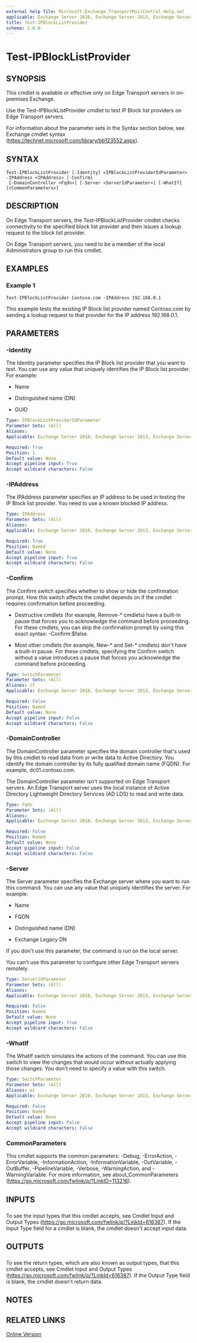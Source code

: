 ```yaml
---
external help file: Microsoft.Exchange.TransportMailControl-Help.xml
applicable: Exchange Server 2010, Exchange Server 2013, Exchange Server 2016
title: Test-IPBlockListProvider
schema: 2.0.0
---
```


# Test-IPBlockListProvider

## SYNOPSIS
This cmdlet is available or effective only on Edge Transport servers in on-premises Exchange.

Use the Test-IPBlockListProvider cmdlet to test IP Block list providers on Edge Transport servers.

For information about the parameter sets in the Syntax section below, see Exchange cmdlet syntax (https://technet.microsoft.com/library/bb123552.aspx).

## SYNTAX

```
Test-IPBlockListProvider [-Identity] <IPBlockListProviderIdParameter> -IPAddress <IPAddress> [-Confirm]
 [-DomainController <Fqdn>] [-Server <ServerIdParameter>] [-WhatIf] [<CommonParameters>]
```

## DESCRIPTION
On Edge Transport servers, the Test-IPBlockListProvider cmdlet checks connectivity to the specified block list provider and then issues a lookup request to the block list provider.

On Edge Transport servers, you need to be a member of the local Administrators group to run this cmdlet.

## EXAMPLES

### Example 1
```
Test-IPBlockListProvider Contoso.com -IPAddress 192.168.0.1
```

This example tests the existing IP Block list provider named Contoso.com by sending a lookup request to that provider for the IP address 192.168.0.1.

## PARAMETERS

### -Identity
The Identity parameter specifies the IP Block list provider that you want to test. You can use any value that uniquely identifies the IP Block list provider. For example:

- Name

- Distinguished name (DN)

- GUID

```yaml
Type: IPBlockListProviderIdParameter
Parameter Sets: (All)
Aliases:
Applicable: Exchange Server 2010, Exchange Server 2013, Exchange Server 2016

Required: True
Position: 1
Default value: None
Accept pipeline input: True
Accept wildcard characters: False
```

### -IPAddress
The IPAddress parameter specifies an IP address to be used in testing the IP Block list provider. You need to use a known blocked IP address.

```yaml
Type: IPAddress
Parameter Sets: (All)
Aliases:
Applicable: Exchange Server 2010, Exchange Server 2013, Exchange Server 2016

Required: True
Position: Named
Default value: None
Accept pipeline input: True
Accept wildcard characters: False
```

### -Confirm
The Confirm switch specifies whether to show or hide the confirmation prompt. How this switch affects the cmdlet depends on if the cmdlet requires confirmation before proceeding.

- Destructive cmdlets (for example, Remove-\* cmdlets) have a built-in pause that forces you to acknowledge the command before proceeding. For these cmdlets, you can skip the confirmation prompt by using this exact syntax: -Confirm:$false.

- Most other cmdlets (for example, New-\* and Set-\* cmdlets) don't have a built-in pause. For these cmdlets, specifying the Confirm switch without a value introduces a pause that forces you acknowledge the command before proceeding.

```yaml
Type: SwitchParameter
Parameter Sets: (All)
Aliases: cf
Applicable: Exchange Server 2010, Exchange Server 2013, Exchange Server 2016

Required: False
Position: Named
Default value: None
Accept pipeline input: False
Accept wildcard characters: False
```

### -DomainController
The DomainController parameter specifies the domain controller that's used by this cmdlet to read data from or write data to Active Directory. You identify the domain controller by its fully qualified domain name (FQDN). For example, dc01.contoso.com.

The DomainController parameter isn't supported on Edge Transport servers. An Edge Transport server uses the local instance of Active Directory Lightweight Directory Services (AD LDS) to read and write data.

```yaml
Type: Fqdn
Parameter Sets: (All)
Aliases:
Applicable: Exchange Server 2010, Exchange Server 2013, Exchange Server 2016

Required: False
Position: Named
Default value: None
Accept pipeline input: False
Accept wildcard characters: False
```

### -Server
The Server parameter specifies the Exchange server where you want to run this command. You can use any value that uniquely identifies the server. For example:

- Name

- FQDN

- Distinguished name (DN)

- Exchange Legacy DN

If you don't use this parameter, the command is run on the local server.

You can't use this parameter to configure other Edge Transport servers remotely.

```yaml
Type: ServerIdParameter
Parameter Sets: (All)
Aliases:
Applicable: Exchange Server 2010, Exchange Server 2013, Exchange Server 2016

Required: False
Position: Named
Default value: None
Accept pipeline input: True
Accept wildcard characters: False
```

### -WhatIf
The WhatIf switch simulates the actions of the command. You can use this switch to view the changes that would occur without actually applying those changes. You don't need to specify a value with this switch.

```yaml
Type: SwitchParameter
Parameter Sets: (All)
Aliases: wi
Applicable: Exchange Server 2010, Exchange Server 2013, Exchange Server 2016

Required: False
Position: Named
Default value: None
Accept pipeline input: False
Accept wildcard characters: False
```

### CommonParameters
This cmdlet supports the common parameters: -Debug, -ErrorAction, -ErrorVariable, -InformationAction, -InformationVariable, -OutVariable, -OutBuffer, -PipelineVariable, -Verbose, -WarningAction, and -WarningVariable. For more information, see about_CommonParameters (https://go.microsoft.com/fwlink/p/?LinkID=113216).

## INPUTS

###  
To see the input types that this cmdlet accepts, see Cmdlet Input and Output Types (https://go.microsoft.com/fwlink/p/?LinkId=616387). If the Input Type field for a cmdlet is blank, the cmdlet doesn't accept input data.

## OUTPUTS

###  
To see the return types, which are also known as output types, that this cmdlet accepts, see Cmdlet Input and Output Types (https://go.microsoft.com/fwlink/p/?LinkId=616387). If the Output Type field is blank, the cmdlet doesn't return data.

## NOTES

## RELATED LINKS

[Online Version](https://technet.microsoft.com/library/e62249a5-b55c-47c9-b2d9-b77caef1c2d6.aspx)
